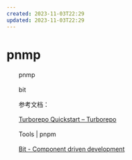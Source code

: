 ```yaml
---
created: 2023-11-03T22:29
updated: 2023-11-03T22:29
---
```

# pnmp

　　pnmp

　　bit

　　参考文档：

　　[Turborepo Quickstart – Turborepo](https://turbo.build/repo/docs)

　　Tools \| pnpm

　　[Bit - Component driven development](https://bit.dev/)
